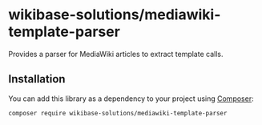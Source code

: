 # wikibase-solutions/mediawiki-template-parser

Provides a parser for MediaWiki articles to extract template calls.

## Installation

You can add this library as a dependency to your project using
[Composer](https://getcomposer.org):

```
composer require wikibase-solutions/mediawiki-template-parser
```
